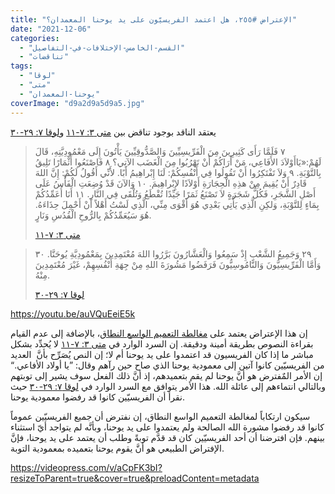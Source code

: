```yaml
---
title: "الإعتراض #٢٥٥، هل اعتمد الفريسيّون على يد يوحنا المعمدان؟"
date: "2021-12-06"
categories: 
  - "القسم-الخامس-الإختلافات-في-التفاصيل"
  - "تناقضات"
tags: 
  - "لوقا"
  - "متى"
  - "يوحنا-المعمدان"
coverImage: "d9a2d9a5d9a5.jpg"
---
```


يعتقد الناقد بوجود تناقض بين [متى ٣: ٧-١١](https://my.bible.com/bible/101/MAT.3.7-11) و[لوقا ٧: ٢٩-٣٠](https://my.bible.com/bible/101/LUK.7.29-30)

> ٧ فَلَمَّا رَأَى كَثِيرِينَ مِنَ الْفَرِّيسِيِّينَ وَالصَّدُّوقِيِّينَ يَأْتُونَ إِلَى مَعْمُودِيَّتِهِ، قَالَ لَهُمْ:«يَاأَوْلاَدَ الأَفَاعِي، مَنْ أَرَاكُمْ أَنْ تَهْرُبُوا مِنَ الْغَضَب الآتِي؟ ٨ فَاصْنَعُوا أَثْمَارًا تَلِيقُ بِالتَّوْبَةِ. ٩ وَلاَ تَفْتَكِرُوا أَنْ تَقُولُوا فِي أَنْفُسِكُمْ: لَنَا إِبْراهِيمُ أَبًا. لأَنِّي أَقُولُ لَكُمْ: إِنَّ اللهَ قَادِرٌ أَنْ يُقِيمَ مِنْ هذِهِ الْحِجَارَةِ أَوْلاَدًا لإِبْراهِيمَ. ١٠ وَالآنَ قَدْ وُضِعَتِ الْفَأْسُ عَلَى أَصْلِ الشَّجَرِ، فَكُلُّ شَجَرَةٍ لاَ تَصْنَعُ ثَمَرًا جَيِّدًا تُقْطَعُ وَتُلْقَى فِي النَّارِ. ١١ أَنَا أُعَمِّدُكُمْ بِمَاءٍ لِلتَّوْبَةِ، وَلكِنِ الَّذِي يَأْتِي بَعْدِي هُوَ أَقْوَى مِنِّي، الَّذِي لَسْتُ أَهْلاً أَنْ أَحْمِلَ حِذَاءَهُ. هُوَ سَيُعَمِّدُكُمْ بِالرُّوحِ الْقُدُسِ وَنَارٍ.
> 
> [متى ٣: ٧-١١](https://my.bible.com/bible/101/MAT.3.7-11)

> ٢٩ وَجَمِيعُ الشَّعْبِ إِذْ سَمِعُوا وَالْعَشَّارُونَ بَرَّرُوا اللهَ مُعْتَمِدِينَ بِمَعْمُودِيَّةِ يُوحَنَّا. ٣٠ وَأَمَّا الْفَرِّيسِيُّونَ وَالنَّامُوسِيُّونَ فَرَفَضُوا مَشُورَةَ اللهِ مِنْ جِهَةِ أَنْفُسِهِمْ، غَيْرَ مُعْتَمِدِينَ مِنْهُ.
> 
> [](https://my.bible.com/bible/101/LUK.7.29-30)[لوقا ٧: ٢٩-٣٠](https://my.bible.com/bible/101/LUK.7.29-30)

https://youtu.be/auVQuEeiE5k

إن هذا الإعتراض يعتمد على [مغالطة التعميم الواسع النطاق](https://reasonofhope.com/2019/12/07/other-fallacies-1/)، بالإضافة إلى عدم القيام بقراءة النصوص بطريقة أمينة ودقيقة. إن السرد الوارد في [متى ٣: ٧-١١](https://my.bible.com/bible/101/MAT.3.7-11) لا يُحدِّد بشكل مباشر ما إذا كان الفريسيون قد اعتمدوا على يد يوحنا أم لا؛ إن النص يُصَرِّح بأنَّ  العديد من الفريسيّين كانوا آتين إلى معمودية يوحنا الذي صاح حين رآهم وقال: ”يا أولاد الأفاعي.“ إن الأمر المٌفترض هو أنَّ يوحنا لم يقم بتعميدهم، إذ أنَّ ذلك الفعل سوف يشير إلى توبتهم وبالتالي انتماءهم إلى عائلة الله. هذا الأمر يتوافق مع السرد الوارد في [لوقا ٧: ٢٩-٣٠](https://my.bible.com/bible/101/LUK.7.29-30) حيث نقرأ أن الفريسيّين كانوا قد رفضوا معمودية يوحنا.

سيكون ارتكاباً لمغالطة التعميم الواسع النطاق، إن نفترض أن جميع الفريسيّين عموماً كانوا قد رفضوا مشورة الله الصالحة ولم يعتمدوا على يد يوحنا، وبأنَّه لم يتواجد أيّ استثناء بينهم. فإن افترضنا أن أحد الفريسيّين كان قد قدَّم توبةً وطلب أن يعتمد على يد يوحنا، فإنَّ الإفتراض الطبيعي هو أنَّ يقوم يوحنا بتعميده بمعمودية التوبة.

https://videopress.com/v/aCpFK3bI?resizeToParent=true&cover=true&preloadContent=metadata
